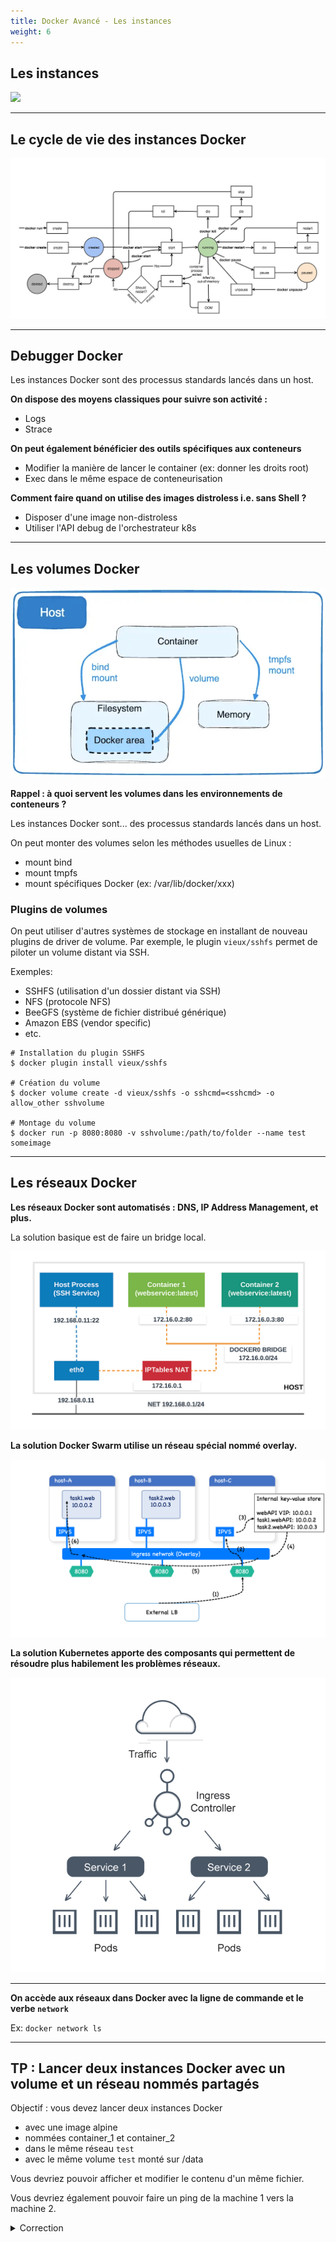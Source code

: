 ```yaml
---
title: Docker Avancé - Les instances 
weight: 6
---
```


## Les instances

![](/img/docker/docker-daemon-architecture.jpg)

---

## Le cycle de vie des instances Docker

![](../../static/img/docker/docker-lifecycle.png)

--- 

## Debugger Docker

Les instances Docker sont des processus standards lancés dans un host. 

**On dispose des moyens classiques pour suivre son activité :** 

- Logs
- Strace

**On peut également bénéficier des outils spécifiques aux conteneurs** 

- Modifier la manière de lancer le container (ex: donner les droits root)
- Exec dans le même espace de conteneurisation

**Comment faire quand on utilise des images distroless i.e. sans Shell ?** 

- Disposer d'une image non-distroless
- Utiliser l'API debug de l'orchestrateur k8s

--- 

## Les volumes Docker

![](../../static/img/docker/docker-volumes.png)

**Rappel : à quoi servent les volumes dans les environnements de conteneurs ?**

Les instances Docker sont... des processus standards lancés dans un host. 

On peut monter des volumes selon les méthodes usuelles de Linux : 

- mount bind
- mount tmpfs
- mount spécifiques Docker (ex: /var/lib/docker/xxx)


### Plugins de volumes

On peut utiliser d'autres systèmes de stockage en installant de nouveau plugins de driver de volume. Par exemple, le plugin `vieux/sshfs` permet de piloter un volume distant via SSH.

Exemples:

- SSHFS (utilisation d'un dossier distant via SSH)
- NFS (protocole NFS)
- BeeGFS (système de fichier distribué générique)
- Amazon EBS (vendor specific)
- etc.

```shell
# Installation du plugin SSHFS
$ docker plugin install vieux/sshfs

# Création du volume
$ docker volume create -d vieux/sshfs -o sshcmd=<sshcmd> -o allow_other sshvolume

# Montage du volume
$ docker run -p 8080:8080 -v sshvolume:/path/to/folder --name test someimage
```

---

## Les réseaux Docker

**Les réseaux Docker sont automatisés : DNS, IP Address Management, et plus.**

La solution basique est de faire un bridge local.

![](../../static/img/docker/docker-network.png)

**La solution Docker Swarm utilise un réseau spécial nommé overlay.**

![](../../static/img/docker/docker-swarm-overlay.png)

**La solution Kubernetes apporte des composants qui permettent de résoudre plus habilement les problèmes réseaux.**


![](../../static/img/docker/k8s-net-simple.png)

---

**On accède aux réseaux dans Docker avec la ligne de commande et le verbe `network`**

Ex: `docker network ls`

--- 

## TP : Lancer deux instances Docker avec un volume et un réseau nommés partagés

Objectif : vous devez lancer deux instances Docker 
- avec une image alpine
- nommées container_1 et container_2 
- dans le même réseau `test` 
- avec le même volume `test` monté sur /data

Vous devriez pouvoir afficher et modifier le contenu d'un même fichier. 

Vous devriez également pouvoir faire un ping de la machine 1 vers la machine 2.

<details><summary>Correction</summary>

```yml

docker network create test
docker network create test
docker run -d --rm -v test:/data --network test --name container_1 alpine:latest sh -c "while true; do read /dev/null; done"
docker run -d --rm -v test:/data --network test --name container_2 alpine:latest sh -c "while true; do read /dev/null; done"
docker exec -it container_1 sh
    / # echo container_1 > /data/info
docker exec -it container_2 sh
    / # cat /data/info 
    / # ping container_1

```


</details>